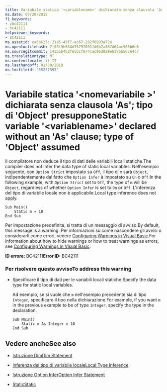 ```yaml
---
title: Variabile statica '<variablename>' dichiarata senza clausola 'As'; tipo di 'Object' presuppone
ms.date: 07/20/2015
f1_keywords:
- vbc42111
- bc42111
helpviewer_keywords:
- BC42111
ms.assetid: ca6b625c-21a5-45f7-ac67-282f6993a724
ms.openlocfilehash: 7f68f3b634d75797031fd0b7a367d64bc965b6e6
ms.sourcegitcommit: 14355b4b2fe5bcf874cac96d0a9e6376b567e4c7
ms.translationtype: MT
ms.contentlocale: it-IT
ms.lasthandoff: 01/30/2019
ms.locfileid: "55257395"
---
```

# <a name="static-variable-variablename-declared-without-an-as-clause-type-of-object-assumed"></a><span data-ttu-id="71e1a-102">Variabile statica '\<nomevariabile >' dichiarata senza clausola 'As'; tipo di 'Object' presuppone</span><span class="sxs-lookup"><span data-stu-id="71e1a-102">Static variable '\<variablename>' declared without an 'As' clause; type of 'Object' assumed</span></span>
<span data-ttu-id="71e1a-103">Il compilatore non deduce il tipo di dati delle variabili locali statiche.</span><span class="sxs-lookup"><span data-stu-id="71e1a-103">The compiler does not infer the data type of static local variables.</span></span> <span data-ttu-id="71e1a-104">Nell'esempio seguente, con `Option Strict` impostato su `Off`, il tipo di `m` sarà `Object`, indipendentemente dal fatto che `Option Infer` è impostato su `On` o `Off`.</span><span class="sxs-lookup"><span data-stu-id="71e1a-104">In the following example, with `Option Strict` set to `Off`, the type of `m` will be `Object`, regardless of whether `Option Infer` is set to `On` or `Off`.</span></span> <span data-ttu-id="71e1a-105">L'inferenza del tipo di variabile locale non è applicabile.</span><span class="sxs-lookup"><span data-stu-id="71e1a-105">Local type inference does not apply.</span></span>  
  
```  
Sub Main()  
    Static m = 10  
End Sub  
```  
  
 <span data-ttu-id="71e1a-106">Per impostazione predefinita, si tratta di un messaggio di avviso.</span><span class="sxs-lookup"><span data-stu-id="71e1a-106">By default, this message is a warning.</span></span> <span data-ttu-id="71e1a-107">Per informazioni su come nascondere gli avvisi o considerarli come errori, vedere [Configuring Warnings in Visual Basic](/visualstudio/ide/configuring-warnings-in-visual-basic).</span><span class="sxs-lookup"><span data-stu-id="71e1a-107">For information about how to hide warnings or how to treat warnings as errors, see [Configuring Warnings in Visual Basic](/visualstudio/ide/configuring-warnings-in-visual-basic).</span></span>  
  
 <span data-ttu-id="71e1a-108">**ID errore:** BC42111</span><span class="sxs-lookup"><span data-stu-id="71e1a-108">**Error ID:** BC42111</span></span>  
  
### <a name="to-address-this-warning"></a><span data-ttu-id="71e1a-109">Per risolvere questo avviso</span><span class="sxs-lookup"><span data-stu-id="71e1a-109">To address this warning</span></span>  
  
-   <span data-ttu-id="71e1a-110">Specificare il tipo di dati per le variabili locali statiche.</span><span class="sxs-lookup"><span data-stu-id="71e1a-110">Specify the data type for static local variables.</span></span>  
  
     <span data-ttu-id="71e1a-111">Ad esempio, se si vuole che `m` nell'esempio precedente sia di tipo `Integer`, specificare il tipo nella dichiarazione.</span><span class="sxs-lookup"><span data-stu-id="71e1a-111">For example, if you want `m` in the previous example to be of type `Integer`, specify the type in the declaration.</span></span>  
  
    ```  
    Sub Main()  
        Static m As Integer = 10  
    End Sub  
    ```  
  
## <a name="see-also"></a><span data-ttu-id="71e1a-112">Vedere anche</span><span class="sxs-lookup"><span data-stu-id="71e1a-112">See also</span></span>
- [<span data-ttu-id="71e1a-113">Istruzione Dim</span><span class="sxs-lookup"><span data-stu-id="71e1a-113">Dim Statement</span></span>](../../visual-basic/language-reference/statements/dim-statement.md)

- [<span data-ttu-id="71e1a-114">Inferenza del tipo di variabile locale</span><span class="sxs-lookup"><span data-stu-id="71e1a-114">Local Type Inference</span></span>](../../visual-basic/programming-guide/language-features/variables/local-type-inference.md)
- [<span data-ttu-id="71e1a-115">Istruzione Option Infer</span><span class="sxs-lookup"><span data-stu-id="71e1a-115">Option Infer Statement</span></span>](../../visual-basic/language-reference/statements/option-infer-statement.md)
- [<span data-ttu-id="71e1a-116">Static</span><span class="sxs-lookup"><span data-stu-id="71e1a-116">Static</span></span>](../../visual-basic/language-reference/modifiers/static.md)
